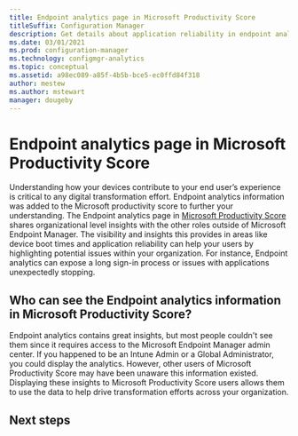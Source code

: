 ```yaml
---
title: Endpoint analytics page in Microsoft Productivity Score
titleSuffix: Configuration Manager
description: Get details about application reliability in endpoint analytics
ms.date: 03/01/2021
ms.prod: configuration-manager
ms.technology: configmgr-analytics
ms.topic: conceptual
ms.assetid: a98ec089-a85f-4b5b-bce5-ec0ffd84f318
author: mestew
ms.author: mstewart
manager: dougeby
---
```


# Endpoint analytics page in Microsoft Productivity Score
<!--IN8529842-->
 Understanding how your devices contribute to your end user’s experience is critical to any digital transformation effort. Endpoint analytics information was added to the Microsoft productivity score to further your understanding. The Endpoint analytics page in [Microsoft Productivity Score](/microsoft-365/admin/productivity/productivity-score) shares organizational level insights with the other roles outside of Microsoft Endpoint Manager. The visibility and insights this provides in areas like device boot times and application reliability can help your users by highlighting potential issues within your organization. For instance, Endpoint analytics can expose a long sign-in process or issues with applications unexpectedly stopping.  

## Who can see the Endpoint analytics information in Microsoft Productivity Score?

Endpoint analytics contains great insights, but most people couldn't see them since it requires access to the Microsoft Endpoint Manager admin center. If you happened to be an Intune Admin or a Global Administrator, you could display the analytics. However, other users of Microsoft Productivity Score may have been unaware this information existed. Displaying these insights to Microsoft Productivity Score users allows them to use the data to help drive transformation efforts across your organization.  


## Next steps
